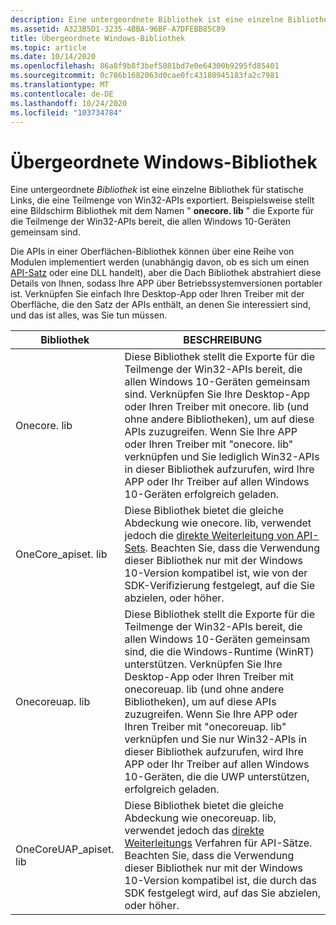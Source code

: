```yaml
---
description: Eine untergeordnete Bibliothek ist eine einzelne Bibliothek für statische Links, die eine Teilmenge von Win32-APIs exportiert. Beispielsweise stellt eine Umbrella-lib mit dem Namen "onecore. lib" die Exporte für die Teilmenge der Win32-APIs bereit, die allen Windows 10-Geräten gemeinsam sind.
ms.assetid: A323B5D1-3235-4BBA-96BF-A7DFEBB85C89
title: Übergeordnete Windows-Bibliothek
ms.topic: article
ms.date: 10/14/2020
ms.openlocfilehash: 86a8f9b8f3bef5081bd7e0e64300b9295fd85401
ms.sourcegitcommit: 0c786b1682063d0cae0fc43180945183fa2c7981
ms.translationtype: MT
ms.contentlocale: de-DE
ms.lasthandoff: 10/24/2020
ms.locfileid: "103734784"
---
```

# <a name="windows-umbrella-libraries"></a>Übergeordnete Windows-Bibliothek

Eine untergeordnete *Bibliothek* ist eine einzelne Bibliothek für statische Links, die eine Teilmenge von Win32-APIs exportiert. Beispielsweise stellt eine Bildschirm Bibliothek mit dem Namen " **onecore. lib** " die Exporte für die Teilmenge der Win32-APIs bereit, die allen Windows 10-Geräten gemeinsam sind.

Die APIs in einer Oberflächen-Bibliothek können über eine Reihe von Modulen implementiert werden (unabhängig davon, ob es sich um einen [API-Satz](windows-apisets.md) oder eine DLL handelt), aber die Dach Bibliothek abstrahiert diese Details von Ihnen, sodass Ihre APP über Betriebssystemversionen portabler ist. Verknüpfen Sie einfach Ihre Desktop-App oder Ihren Treiber mit der Oberfläche, die den Satz der APIs enthält, an denen Sie interessiert sind, und das ist alles, was Sie tun müssen. 

| Bibliothek | BESCHREIBUNG |
|------------------------|-------------------------|
| Onecore. lib | Diese Bibliothek stellt die Exporte für die Teilmenge der Win32-APIs bereit, die allen Windows 10-Geräten gemeinsam sind. Verknüpfen Sie Ihre Desktop-App oder Ihren Treiber mit onecore. lib (und ohne andere Bibliotheken), um auf diese APIs zuzugreifen. Wenn Sie Ihre APP oder Ihren Treiber mit "onecore. lib" verknüpfen und Sie lediglich Win32-APIs in dieser Bibliothek aufzurufen, wird Ihre APP oder Ihr Treiber auf allen Windows 10-Geräten erfolgreich geladen.         |
| OneCore_apiset. lib | Diese Bibliothek bietet die gleiche Abdeckung wie onecore. lib, verwendet jedoch die [direkte Weiterleitung von API-Sets](api-set-loader-operation.md#direct-forwarding). Beachten Sie, dass die Verwendung dieser Bibliothek nur mit der Windows 10-Version kompatibel ist, wie von der SDK-Verifizierung festgelegt, auf die Sie abzielen, oder höher.  |
| Onecoreuap. lib | Diese Bibliothek stellt die Exporte für die Teilmenge der Win32-APIs bereit, die allen Windows 10-Geräten gemeinsam sind, die die Windows-Runtime (WinRT) unterstützen. Verknüpfen Sie Ihre Desktop-App oder Ihren Treiber mit onecoreuap. lib (und ohne andere Bibliotheken), um auf diese APIs zuzugreifen. Wenn Sie Ihre APP oder Ihren Treiber mit "onecoreuap. lib" verknüpfen und Sie nur Win32-APIs in dieser Bibliothek aufzurufen, wird Ihre APP oder Ihr Treiber auf allen Windows 10-Geräten, die die UWP unterstützen, erfolgreich geladen. |
| OneCoreUAP_apiset. lib | Diese Bibliothek bietet die gleiche Abdeckung wie onecoreuap. lib, verwendet jedoch das [direkte Weiterleitungs](api-set-loader-operation.md#direct-forwarding) Verfahren für API-Sätze. Beachten Sie, dass die Verwendung dieser Bibliothek nur mit der Windows 10-Version kompatibel ist, die durch das SDK festgelegt wird, auf das Sie abzielen, oder höher.  |
